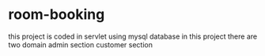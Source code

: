 # room-booking
this project is coded in servlet using mysql database 
in this project there are two domain
admin section
customer section
